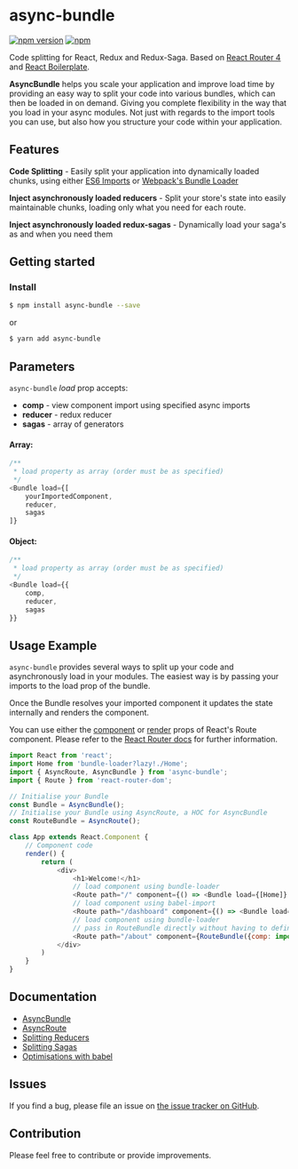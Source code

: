 # async-bundle

[![npm version](https://img.shields.io/npm/v/async-bundle.svg)](https://www.npmjs.com/package/async-bundle)
[![npm](https://img.shields.io/npm/dm/async-bundle.svg)](https://www.npmjs.com/package/async-bundle)

Code splitting for React, Redux and Redux-Saga.
Based on [React Router 4](https://reacttraining.com/react-router/web/guides/code-splitting) and [React Boilerplate](https://reacttraining.com/react-router/web/guides/code-splitting).

**AsyncBundle** helps you scale your application and improve load time by providing an easy way to split your code into various bundles, which can then be loaded in on demand. Giving you complete flexibility in the way that you load in your async modules. Not just with regards to the import tools you can use, but also how you structure your code within your application.

## Features

**Code Splitting** -
Easily split your application into dynamically loaded chunks, using either [ES6 Imports](https://github.com/airbnb/babel-plugin-dynamic-import-node) or [Webpack's Bundle Loader](https://github.com/webpack-contrib/bundle-loader)

**Inject asynchronously loaded reducers** -
Split your store's state into easily maintainable chunks, loading only what you need for each route.

**Inject asynchronously loaded redux-sagas** -
Dynamically load your saga's as and when you need them

## Getting started

<a name="install"></a>
### Install

```sh
$ npm install async-bundle --save
```
or

```sh
$ yarn add async-bundle
```
<a name="async-bundle"></a>
## Parameters
`async-bundle` *load* prop accepts:
 - **comp** - view component import using specified async imports
 - **reducer** - redux reducer
 - **sagas** - array of generators

#### Array:

```js
/**
 * load property as array (order must be as specified)
 */
<Bundle load={[
    yourImportedComponent,
    reducer,
    sagas
]}
```
#### Object:

```js
/**
 * load property as array (order must be as specified)
 */
<Bundle load={{
    comp,
    reducer,
    sagas
}}
```

<a name="quickStart"></a>
## Usage Example

`async-bundle` provides several ways to split up your code and asynchronously load in your modules. The easiest way is by passing your imports to the load prop of the bundle.

Once the Bundle resolves your imported component it updates the state internally and renders the component.

You can use either the [component](https://reacttraining.com/react-router/web/api/Route/component) or [render](https://reacttraining.com/react-router/web/api/Route/render-func) props of React's Route component. Please refer to the [React Router docs](https://reacttraining.com/react-router/web/api/Route/component) for further information.

```js
import React from 'react';
import Home from 'bundle-loader?lazy!./Home';
import { AsyncRoute, AsyncBundle } from 'async-bundle';
import { Route } from 'react-router-dom';

// Initialise your Bundle
const Bundle = AsyncBundle();
// Initialise your Bundle using AsyncRoute, a HOC for AsyncBundle
const RouteBundle = AsyncRoute();

class App extends React.Component {
    // Component code
    render() {
        return (
            <div>
                <h1>Welcome!</h1>
                // load component using bundle-loader
                <Route path="/" component={() => <Bundle load={[Home]} />} />
                // load component using babel-import
                <Route path="/dashboard" component={() => <Bundle load={[import('./Dashboard')]} />} />
                // load component using bundle-loader
                // pass in RouteBundle directly without having to define a function
                <Route path="/about" component={RouteBundle({comp: import('./Dashboard')})} />
            </div>
        )
    }
}
```

## Documentation
- [AsyncBundle](https://github.com/theboyWhoCriedWoolf/async-bundle/blob/master/docs/asyncBundle.md)
- [AsyncRoute](https://github.com/theboyWhoCriedWoolf/async-bundle/blob/master/docs/asyncRoute.md)
- [Splitting Reducers](https://github.com/theboyWhoCriedWoolf/async-bundle/blob/master/docs/redux.md)
- [Splitting Sagas](https://github.com/theboyWhoCriedWoolf/async-bundle/blob/master/docs/sagas.md)
- [Optimisations with babel](https://github.com/theboyWhoCriedWoolf/async-bundle/blob/master/docs/optimise.md)


## Issues

If you find a bug, please file an issue on [the issue tracker on GitHub](https://github.com/theboyWhoCriedWoolf/async-bundle/issues).

## Contribution
Please feel free to contribute or provide improvements.
